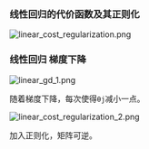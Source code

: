 ### 线性回归的代价函数及其正则化
![linear_cost_regularization.png](https://i.imgur.com/qaek1Pv.png)

### 线性回归 梯度下降

![linear_gd_1.png](https://i.imgur.com/MfUxZvK.png)

随着梯度下降，每次使得`θj`减小一点。

![linear_cost_regularization_2.png](https://i.imgur.com/GNFFPzE.png)

加入正则化，矩阵可逆。

